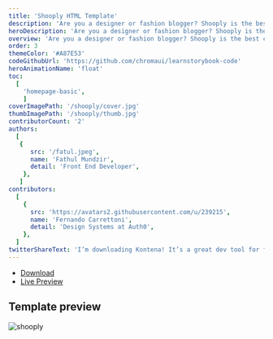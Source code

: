 ```yaml
---
title: 'Shooply HTML Template'
description: 'Are you a designer or fashion blogger? Shooply is the best choice.'
heroDescription: 'Are you a designer or fashion blogger? Shooply is the best choice. This template consists of several sections that easy to customize. Same with others, this created using bootstrap 4 and suitable for various screen sizes.'
overview: 'Are you a designer or fashion blogger? Shooply is the best choice. This template consists of several sections that easy to customize. Same with others, this created using bootstrap 4 and suitable for various screen sizes.'
order: 3
themeColor: '#A87E53'
codeGithubUrl: 'https://github.com/chromaui/learnstorybook-code'
heroAnimationName: 'float'
toc:
  [
    'homepage-basic',
    ]
coverImagePath: '/shooply/cover.jpg'
thumbImagePath: '/shooply/thumb.jpg'
contributorCount: '2'
authors:
  [
   {
      src: '/fatul.jpeg',
      name: 'Fathul Mundzir',
      detail: 'Front End Developer',
    },
   ]
contributors: 
  [  
    {
      src: 'https://avatars2.githubusercontent.com/u/239215',
      name: 'Fernando Carrettoni',
      detail: 'Design Systems at Auth0',
    },
  ]
twitterShareText: 'I’m downloading Kontena! It’s a great dev tool for front end template and components.'
---
```


<div class="btn-download">
  <ul class="listing-download">
    <li><a class="link-download paddle_button" data-theme="none" href="#!" data-product="614952">Download</a></li>
    <li><a class="link-demo" target="_blank" href="https://kontena.website/html/theme/shooply">Live Preview</a></li>
  </ul>
</div>

<h2>Template preview</h2>

![shooply](/shooply/shooply.png)
